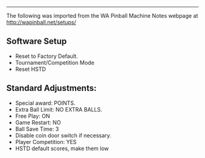 ***
The following was imported from the WA Pinball Machine Notes webpage at http://wapinball.net/setups/
## Software Setup
-   Reset to Factory Default.
-   Tournament/Competition Mode
-   Reset HSTD
## Standard Adjustments:
-   Special award: POINTS.
-   Extra Ball Limit: NO EXTRA BALLS.
-   Free Play: ON
-   Game Restart: NO
-   Ball Save Time: 3
-   Disable coin door switch if necessary.
-   Player Competition: YES
-   HSTD default scores, make them low
